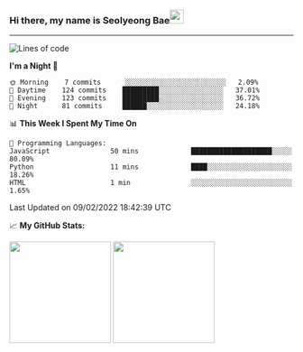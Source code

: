 ### Hi there, my name is Seolyeong Bae<img src="https://user-images.githubusercontent.com/80435616/151690320-5f13ba50-5d87-43d4-b254-939addcd0bdb.gif" width="25px">

---


<!--START_SECTION:waka-->
![Lines of code](https://img.shields.io/badge/From%20Hello%20World%20I%27ve%20Written-37%20Thousand%20lines%20of%20code-blue)

**I'm a Night 🦉** 

```text
🌞 Morning    7 commits      ░░░░░░░░░░░░░░░░░░░░░░░░░   2.09% 
🌆 Daytime    124 commits    █████████░░░░░░░░░░░░░░░░   37.01% 
🌃 Evening    123 commits    █████████░░░░░░░░░░░░░░░░   36.72% 
🌙 Night      81 commits     ██████░░░░░░░░░░░░░░░░░░░   24.18%

```


📊 **This Week I Spent My Time On** 

```text
💬 Programming Languages: 
JavaScript               50 mins             ████████████████████░░░░░   80.09% 
Python                   11 mins             ████░░░░░░░░░░░░░░░░░░░░░   18.26% 
HTML                     1 min               ░░░░░░░░░░░░░░░░░░░░░░░░░   1.65%

```


 Last Updated on 09/02/2022 18:42:39 UTC
<!--END_SECTION:waka-->


📈 **My GitHub Stats:**

<p>
  <img height="180em" src="https://github-readme-stats.vercel.app/api?username=pell13&show_icons=true&hide_border=true&&count_private=true&include_all_commits=true" />
  <img height="180em" src="https://github-readme-stats.vercel.app/api/top-langs/?username=pell13&exclude_repo=KNN-Image-Classification&show_icons=true&hide_border=true&layout=compact&langs_count=8"/>
</p>
